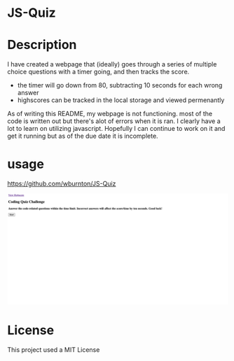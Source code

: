 # JS-Quiz 

# Description 

I have created a webpage that (ideally) goes through a series of multiple choice questions with a timer going, and then tracks the score. 

- the timer will go down from 80, subtracting 10 seconds for each wrong answer 
- highscores can be tracked in the local storage and viewed permenantly 

As of writing this README, my webpage is not functioning. most of the code is written out but there's alot of errors when it is ran. I clearly have a lot to learn on utilizing javascript. Hopefully I can continue to work on it and get it running but as of the due date it is incomplete. 

# usage 
https://github.com/wburnton/JS-Quiz 

![alt text](assets/screenshot.png)

# License 

This project used a MIT License 
